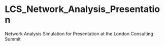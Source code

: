 # LCS_Network_Analysis_Presentation
Network Analysis Simulation for Presentation at the London Consulting Summit

